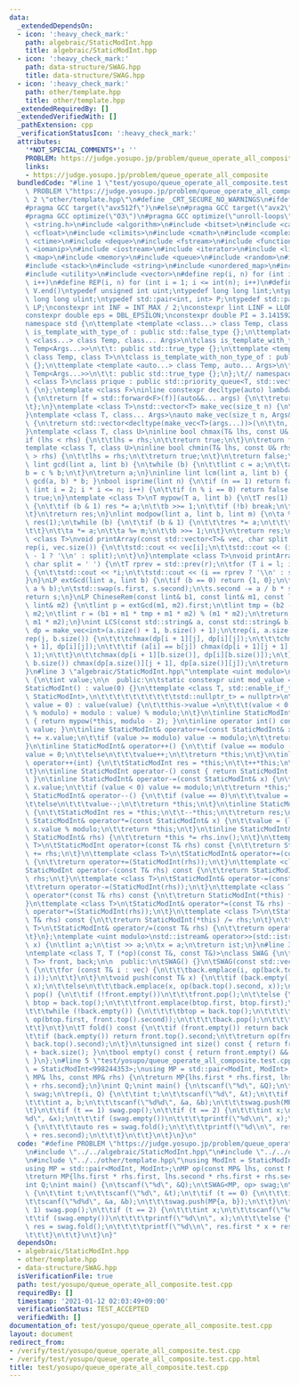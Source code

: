 ```yaml
---
data:
  _extendedDependsOn:
  - icon: ':heavy_check_mark:'
    path: algebraic/StaticModInt.hpp
    title: algebraic/StaticModInt.hpp
  - icon: ':heavy_check_mark:'
    path: data-structure/SWAG.hpp
    title: data-structure/SWAG.hpp
  - icon: ':heavy_check_mark:'
    path: other/template.hpp
    title: other/template.hpp
  _extendedRequiredBy: []
  _extendedVerifiedWith: []
  _pathExtension: cpp
  _verificationStatusIcon: ':heavy_check_mark:'
  attributes:
    '*NOT_SPECIAL_COMMENTS*': ''
    PROBLEM: https://judge.yosupo.jp/problem/queue_operate_all_composite
    links:
    - https://judge.yosupo.jp/problem/queue_operate_all_composite
  bundledCode: "#line 1 \"test/yosupo/queue_operate_all_composite.test.cpp\"\n#define\
    \ PROBLEM \"https://judge.yosupo.jp/problem/queue_operate_all_composite\"\n#line\
    \ 2 \"other/template.hpp\"\n#define _CRT_SECURE_NO_WARNINGS\n#ifdef ONLINE_JUDGE\n\
    #pragma GCC target(\"avx512f\")\n#else\n#pragma GCC target(\"avx2\")\n#endif\n\
    #pragma GCC optimize(\"O3\")\n#pragma GCC optimize(\"unroll-loops\")\n#include\
    \ <string.h>\n#include <algorithm>\n#include <bitset>\n#include <cassert>\n#include\
    \ <cfloat>\n#include <climits>\n#include <cmath>\n#include <complex>\n#include\
    \ <ctime>\n#include <deque>\n#include <fstream>\n#include <functional>\n#include\
    \ <iomanip>\n#include <iostream>\n#include <iterator>\n#include <list>\n#include\
    \ <map>\n#include <memory>\n#include <queue>\n#include <random>\n#include <set>\n\
    #include <stack>\n#include <string>\n#include <unordered_map>\n#include <unordered_set>\n\
    #include <utility>\n#include <vector>\n#define rep(i, n) for (int i = 0; i < int(n);\
    \ i++)\n#define REP(i, n) for (int i = 1; i <= int(n); i++)\n#define all(V) V.begin(),\
    \ V.end()\ntypedef unsigned int uint;\ntypedef long long lint;\ntypedef unsigned\
    \ long long ulint;\ntypedef std::pair<int, int> P;\ntypedef std::pair<lint, lint>\
    \ LP;\nconstexpr int INF = INT_MAX / 2;\nconstexpr lint LINF = LLONG_MAX / 2;\n\
    constexpr double eps = DBL_EPSILON;\nconstexpr double PI = 3.141592653589793238462643383279;\n\
    namespace std {\n\ttemplate <template <class...> class Temp, class T>\n\tclass\
    \ is_template_with_type_of : public std::false_type {};\n\ttemplate <template\
    \ <class...> class Temp, class... Args>\n\tclass is_template_with_type_of<Temp,\
    \ Temp<Args...>>\n\t\t: public std::true_type {};\n\ttemplate <template <auto...>\
    \ class Temp, class T>\n\tclass is_template_with_non_type_of : public std::false_type\
    \ {};\n\ttemplate <template <auto...> class Temp, auto... Args>\n\tclass is_template_with_non_type_of<Temp,\
    \ Temp<Args...>>\n\t\t: public std::true_type {};\n};\t// namespace std\ntemplate\
    \ <class T>\nclass prique : public std::priority_queue<T, std::vector<T>, std::greater<T>>\
    \ {\n};\ntemplate <class F>\ninline constexpr decltype(auto) lambda_fix(F&& f)\
    \ {\n\treturn [f = std::forward<F>(f)](auto&&... args) {\n\t\treturn f(f, std::forward<decltype(args)>(args)...);\n\
    \t};\n}\ntemplate <class T>\nstd::vector<T> make_vec(size_t n) {\n\treturn std::vector<T>(n);\n\
    }\ntemplate <class T, class... Args>\nauto make_vec(size_t n, Args&&... args)\
    \ {\n\treturn std::vector<decltype(make_vec<T>(args...))>(\n\t\tn, make_vec<T>(std::forward<Args>(args)...));\n\
    }\ntemplate <class T, class U>\ninline bool chmax(T& lhs, const U& rhs) {\n\t\
    if (lhs < rhs) {\n\t\tlhs = rhs;\n\t\treturn true;\n\t}\n\treturn false;\n}\n\
    template <class T, class U>\ninline bool chmin(T& lhs, const U& rhs) {\n\tif (lhs\
    \ > rhs) {\n\t\tlhs = rhs;\n\t\treturn true;\n\t}\n\treturn false;\n}\ninline\
    \ lint gcd(lint a, lint b) {\n\twhile (b) {\n\t\tlint c = a;\n\t\ta = b;\n\t\t\
    b = c % b;\n\t}\n\treturn a;\n}\ninline lint lcm(lint a, lint b) { return a /\
    \ gcd(a, b) * b; }\nbool isprime(lint n) {\n\tif (n == 1) return false;\n\tfor\
    \ (int i = 2; i * i <= n; i++) {\n\t\tif (n % i == 0) return false;\n\t}\n\treturn\
    \ true;\n}\ntemplate <class T>\nT mypow(T a, lint b) {\n\tT res(1);\n\twhile (true)\
    \ {\n\t\tif (b & 1) res *= a;\n\t\tb >>= 1;\n\t\tif (!b) break;\n\t\ta *= a;\n\
    \t}\n\treturn res;\n}\nlint modpow(lint a, lint b, lint m) {\n\ta %= m;\n\tlint\
    \ res(1);\n\twhile (b) {\n\t\tif (b & 1) {\n\t\t\tres *= a;\n\t\t\tres %= m;\n\
    \t\t}\n\t\ta *= a;\n\t\ta %= m;\n\t\tb >>= 1;\n\t}\n\treturn res;\n}\ntemplate\
    \ <class T>\nvoid printArray(const std::vector<T>& vec, char split = ' ') {\n\t\
    rep(i, vec.size()) {\n\t\tstd::cout << vec[i];\n\t\tstd::cout << (i == (int)vec.size()\
    \ - 1 ? '\\n' : split);\n\t}\n}\ntemplate <class T>\nvoid printArray(T l, T r,\
    \ char split = ' ') {\n\tT rprev = std::prev(r);\n\tfor (T i = l; i != r; i++)\
    \ {\n\t\tstd::cout << *i;\n\t\tstd::cout << (i == rprev ? '\\n' : split);\n\t\
    }\n}\nLP extGcd(lint a, lint b) {\n\tif (b == 0) return {1, 0};\n\tLP s = extGcd(b,\
    \ a % b);\n\tstd::swap(s.first, s.second);\n\ts.second -= a / b * s.first;\n\t\
    return s;\n}\nLP ChineseRem(const lint& b1, const lint& m1, const lint& b2, const\
    \ lint& m2) {\n\tlint p = extGcd(m1, m2).first;\n\tlint tmp = (b2 - b1) * p %\
    \ m2;\n\tlint r = (b1 + m1 * tmp + m1 * m2) % (m1 * m2);\n\treturn std::make_pair(r,\
    \ m1 * m2);\n}\nint LCS(const std::string& a, const std::string& b) {\n\tauto\
    \ dp = make_vec<int>(a.size() + 1, b.size() + 1);\n\trep(i, a.size()) {\n\t\t\
    rep(j, b.size()) {\n\t\t\tchmax(dp[i + 1][j], dp[i][j]);\n\t\t\tchmax(dp[i][j\
    \ + 1], dp[i][j]);\n\t\t\tif (a[i] == b[j]) chmax(dp[i + 1][j + 1], dp[i][j] +\
    \ 1);\n\t\t}\n\t\tchmax(dp[i + 1][b.size()], dp[i][b.size()]);\n\t}\n\trep(j,\
    \ b.size()) chmax(dp[a.size()][j + 1], dp[a.size()][j]);\n\treturn dp[a.size()][b.size()];\n\
    }\n#line 3 \"algebraic/StaticModInt.hpp\"\ntemplate <uint modulo>\nclass StaticModInt\
    \ {\n\tint value;\n\n  public:\n\tstatic constexpr uint mod_value = modulo;\n\t\
    StaticModInt() : value(0) {}\n\ttemplate <class T, std::enable_if_t<!std::is_convertible_v<T,\
    \ StaticModInt>,\n\t\t\t\t\t\t\t\t\t\tstd::nullptr_t> = nullptr>\n\tStaticModInt(T\
    \ value = 0) : value(value) {\n\t\tthis->value =\n\t\t\t(value < 0 ? -(-value\
    \ % modulo) + modulo : value) % modulo;\n\t}\n\tinline StaticModInt inv() const\
    \ { return mypow(*this, modulo - 2); }\n\tinline operator int() const { return\
    \ value; }\n\tinline StaticModInt& operator+=(const StaticModInt& x) {\n\t\tvalue\
    \ += x.value;\n\t\tif (value >= modulo) value -= modulo;\n\t\treturn *this;\n\t\
    }\n\tinline StaticModInt& operator++() {\n\t\tif (value == modulo - 1)\n\t\t\t\
    value = 0;\n\t\telse\n\t\t\tvalue++;\n\t\treturn *this;\n\t}\n\tinline StaticModInt\
    \ operator++(int) {\n\t\tStaticModInt res = *this;\n\t\t++*this;\n\t\treturn res;\n\
    \t}\n\tinline StaticModInt operator-() const { return StaticModInt(0) -= *this;\
    \ }\n\tinline StaticModInt& operator-=(const StaticModInt& x) {\n\t\tvalue -=\
    \ x.value;\n\t\tif (value < 0) value += modulo;\n\t\treturn *this;\n\t}\n\tinline\
    \ StaticModInt& operator--() {\n\t\tif (value == 0)\n\t\t\tvalue = modulo - 1;\n\
    \t\telse\n\t\t\tvalue--;\n\t\treturn *this;\n\t}\n\tinline StaticModInt operator--(int)\
    \ {\n\t\tStaticModInt res = *this;\n\t\t--*this;\n\t\treturn res;\n\t}\n\tinline\
    \ StaticModInt& operator*=(const StaticModInt& x) {\n\t\tvalue = (lint)value *\
    \ x.value % modulo;\n\t\treturn *this;\n\t}\n\tinline StaticModInt& operator/=(const\
    \ StaticModInt& rhs) {\n\t\treturn *this *= rhs.inv();\n\t}\n\ttemplate <class\
    \ T>\n\tStaticModInt operator+(const T& rhs) const {\n\t\treturn StaticModInt(*this)\
    \ += rhs;\n\t}\n\ttemplate <class T>\n\tStaticModInt& operator+=(const T& rhs)\
    \ {\n\t\treturn operator+=(StaticModInt(rhs));\n\t}\n\ttemplate <class T>\n\t\
    StaticModInt operator-(const T& rhs) const {\n\t\treturn StaticModInt(*this) -=\
    \ rhs;\n\t}\n\ttemplate <class T>\n\tStaticModInt& operator-=(const T& rhs) {\n\
    \t\treturn operator-=(StaticModInt(rhs));\n\t}\n\ttemplate <class T>\n\tStaticModInt\
    \ operator*(const T& rhs) const {\n\t\treturn StaticModInt(*this) *= rhs;\n\t\
    }\n\ttemplate <class T>\n\tStaticModInt& operator*=(const T& rhs) {\n\t\treturn\
    \ operator*=(StaticModInt(rhs));\n\t}\n\ttemplate <class T>\n\tStaticModInt operator/(const\
    \ T& rhs) const {\n\t\treturn StaticModInt(*this) /= rhs;\n\t}\n\ttemplate <class\
    \ T>\n\tStaticModInt& operator/=(const T& rhs) {\n\t\treturn operator/=(StaticModInt(rhs));\n\
    \t}\n};\ntemplate <uint modulo>\nstd::istream& operator>>(std::istream& ist, StaticModInt<modulo>&\
    \ x) {\n\tlint a;\n\tist >> a;\n\tx = a;\n\treturn ist;\n}\n#line 3 \"data-structure/SWAG.hpp\"\
    \ntemplate <class T, T (*op)(const T&, const T&)>\nclass SWAG {\n\tstd::stack<std::pair<T,\
    \ T>> front, back;\n\n  public:\n\tSWAG() {}\n\tSWAG(const std::vector<T> vec)\
    \ {\n\t\tfor (const T& i : vec) {\n\t\t\tback.emplace(i, op(back.top().second,\
    \ i));\n\t\t}\n\t}\n\tvoid push(const T& x) {\n\t\tif (back.empty())\n\t\t\tback.emplace(x,\
    \ x);\n\t\telse\n\t\t\tback.emplace(x, op(back.top().second, x));\n\t}\n\tvoid\
    \ pop() {\n\t\tif (!front.empty())\n\t\t\tfront.pop();\n\t\telse {\n\t\t\tauto\
    \ btop = back.top();\n\t\t\tfront.emplace(btop.first, btop.first);\n\t\t\tback.pop();\n\
    \t\t\twhile (!back.empty()) {\n\t\t\t\tbtop = back.top();\n\t\t\t\tfront.emplace(btop.first,\
    \ op(btop.first, front.top().second));\n\t\t\t\tback.pop();\n\t\t\t}\n\t\t\tfront.pop();\n\
    \t\t}\n\t}\n\tT fold() const {\n\t\tif (front.empty()) return back.top().second;\n\
    \t\tif (back.empty()) return front.top().second;\n\t\treturn op(front.top().second,\
    \ back.top().second);\n\t}\n\tunsigned int size() const { return front.size()\
    \ + back.size(); }\n\tbool empty() const { return front.empty() && back.empty();\
    \ }\n};\n#line 5 \"test/yosupo/queue_operate_all_composite.test.cpp\"\nusing ModInt\
    \ = StaticModInt<998244353>;\nusing MP = std::pair<ModInt, ModInt>;\nMP op(const\
    \ MP& lhs, const MP& rhs) {\n\treturn MP{lhs.first * rhs.first, lhs.second * rhs.first\
    \ + rhs.second};\n}\nint Q;\nint main() {\n\tscanf(\"%d\", &Q);\n\tSWAG<MP, op>\
    \ swag;\n\trep(i, Q) {\n\t\tint t;\n\t\tscanf(\"%d\", &t);\n\t\tif (t == 0) {\n\
    \t\t\tint a, b;\n\t\t\tscanf(\"%d%d\", &a, &b);\n\t\t\tswag.push(MP{a, b});\n\t\
    \t}\n\t\tif (t == 1) swag.pop();\n\t\tif (t == 2) {\n\t\t\tint x;\n\t\t\tscanf(\"\
    %d\", &x);\n\t\t\tif (swag.empty())\n\t\t\t\tprintf(\"%d\\n\", x);\n\t\t\telse\
    \ {\n\t\t\t\tauto res = swag.fold();\n\t\t\t\tprintf(\"%d\\n\", res.first * x\
    \ + res.second);\n\t\t\t}\n\t\t}\n\t}\n}\n"
  code: "#define PROBLEM \"https://judge.yosupo.jp/problem/queue_operate_all_composite\"\
    \n#include \"../../algebraic/StaticModInt.hpp\"\n#include \"../../data-structure/SWAG.hpp\"\
    \n#include \"../../other/template.hpp\"\nusing ModInt = StaticModInt<998244353>;\n\
    using MP = std::pair<ModInt, ModInt>;\nMP op(const MP& lhs, const MP& rhs) {\n\
    \treturn MP{lhs.first * rhs.first, lhs.second * rhs.first + rhs.second};\n}\n\
    int Q;\nint main() {\n\tscanf(\"%d\", &Q);\n\tSWAG<MP, op> swag;\n\trep(i, Q)\
    \ {\n\t\tint t;\n\t\tscanf(\"%d\", &t);\n\t\tif (t == 0) {\n\t\t\tint a, b;\n\t\
    \t\tscanf(\"%d%d\", &a, &b);\n\t\t\tswag.push(MP{a, b});\n\t\t}\n\t\tif (t ==\
    \ 1) swag.pop();\n\t\tif (t == 2) {\n\t\t\tint x;\n\t\t\tscanf(\"%d\", &x);\n\t\
    \t\tif (swag.empty())\n\t\t\t\tprintf(\"%d\\n\", x);\n\t\t\telse {\n\t\t\t\tauto\
    \ res = swag.fold();\n\t\t\t\tprintf(\"%d\\n\", res.first * x + res.second);\n\
    \t\t\t}\n\t\t}\n\t}\n}"
  dependsOn:
  - algebraic/StaticModInt.hpp
  - other/template.hpp
  - data-structure/SWAG.hpp
  isVerificationFile: true
  path: test/yosupo/queue_operate_all_composite.test.cpp
  requiredBy: []
  timestamp: '2021-01-12 02:03:49+09:00'
  verificationStatus: TEST_ACCEPTED
  verifiedWith: []
documentation_of: test/yosupo/queue_operate_all_composite.test.cpp
layout: document
redirect_from:
- /verify/test/yosupo/queue_operate_all_composite.test.cpp
- /verify/test/yosupo/queue_operate_all_composite.test.cpp.html
title: test/yosupo/queue_operate_all_composite.test.cpp
---
```


